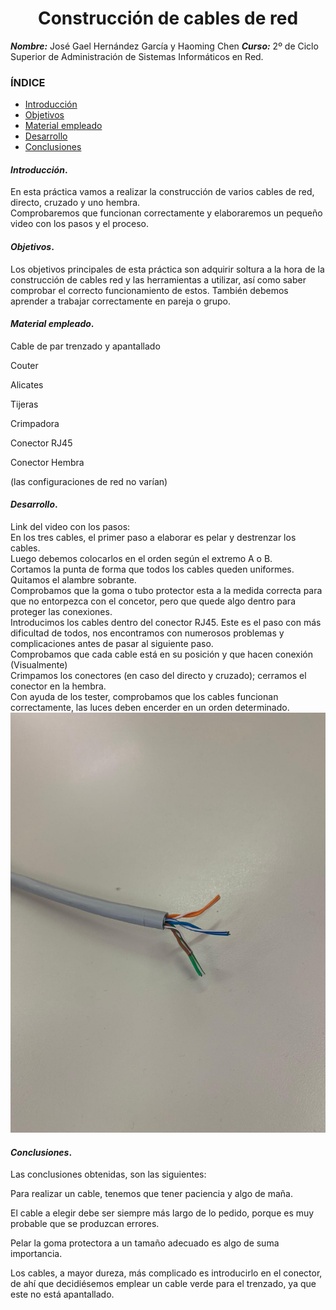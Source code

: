 
<center>

# Construcción de cables de red


</center>

***Nombre:*** José Gael Hernández García y Haoming Chen 
***Curso:*** 2º de Ciclo Superior de Administración de Sistemas Informáticos en Red.

### ÍNDICE

+ [Introducción](#id1)
+ [Objetivos](#id2)
+ [Material empleado](#id3)
+ [Desarrollo](#id4)
+ [Conclusiones](#id5)


#### ***Introducción***. <a name="id1"></a>

En esta práctica vamos a realizar la construcción de varios cables de red, directo, cruzado y uno hembra. 
<br>
Comprobaremos que funcionan correctamente y elaboraremos un pequeño video con los pasos y el proceso.

#### ***Objetivos***. <a name="id2"></a>

Los objetivos principales de esta práctica son adquirir soltura a la hora de la construcción de cables red y las herramientas a utilizar, así como saber comprobar el correcto funcionamiento de estos. También debemos aprender a trabajar correctamente en pareja o grupo.

#### ***Material empleado***. <a name="id3"></a>

<p>Cable de par trenzado y apantallado</p>
<p>Couter</p>
<p>Alicates</p>
<p>Tijeras</p>
<p>Crimpadora</p>
<p>Conector RJ45</p>
<p>Conector Hembra</p>
<p>(las configuraciones de red no varían)</p>

#### ***Desarrollo***. <a name="id4"></a>

Link del video con los pasos: 
<br>
En los tres cables, el primer paso a elaborar es pelar y destrenzar los cables.
<br>
Luego debemos colocarlos en el orden según el extremo A o B.
<br>
Cortamos la punta de forma que todos los cables queden uniformes.
<br>
Quitamos el alambre sobrante.
<br>
Comprobamos que la goma o tubo protector esta a la medida correcta para que no entorpezca con el concetor, pero que quede algo dentro para proteger las conexiones.
<br>
Introducimos los cables dentro del conector RJ45. Este es el paso con más dificultad de todos, nos encontramos con numerosos problemas y complicaciones antes de pasar al siguiente paso.
<br>
Comprobamos que cada cable está en su posición y que hacen conexión (Visualmente)
<br>
Crimpamos los conectores (en caso del directo y cruzado); cerramos el conector en la hembra.
<br>
Con ayuda de los tester, comprobamos que los cables funcionan correctamente, las luces deben encerder en un orden determinado.
<br>
![1](imgs/1.jpeg)

#### ***Conclusiones***. <a name="id5"></a>

<p>Las conclusiones obtenidas, son las siguientes:</p>
<p>Para realizar un cable, tenemos que tener paciencia y algo de maña.</p>
<p>El cable a elegir debe ser siempre más largo de lo pedido, porque es muy probable que se produzcan errores.</p>
<p>Pelar la goma protectora a un tamaño adecuado es algo de suma importancia.</p>
<p>Los cables, a mayor dureza, más complicado es introducirlo en el conector, de ahí que decidiésemos emplear un cable verde para el trenzado, ya que este no está apantallado.
</p>
